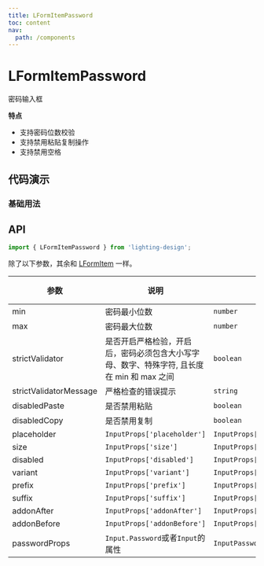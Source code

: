 ```yaml
---
title: LFormItemPassword
toc: content
nav:
  path: /components
---
```


# LFormItemPassword

密码输入框

**特点**

- 支持密码位数校验
- 支持禁用粘贴复制操作
- 支持禁用空格

## 代码演示

### 基础用法

<code src='./demos/demo.tsx'></code>

<!-- ### 密码强度检测

也可以配合 `renderField`方法 与 `Popover`组件聚焦显示密码强度。

<code src='./demos/Demo1.tsx'></code> -->

## API

```ts
import { LFormItemPassword } from 'lighting-design';
```

除了以下参数，其余和 [LFormItem](/components/form-item#api) 一样。

| 参数                   | 说明                                                                                       | 类型                        | 默认值 |
| ---------------------- | ------------------------------------------------------------------------------------------ | --------------------------- | ------ |
| min                    | 密码最小位数                                                                               | `number`                    | `8`    |
| max                    | 密码最大位数                                                                               | `number`                    | `16`   |
| strictValidator        | 是否开启严格检验，开启后，密码必须包含大小写字母、数字、特殊字符, 且长度在 min 和 max 之间 | `boolean`                   | `-`    |
| strictValidatorMessage | 严格检查的错误提示                                                                         | `string`                    | `-`    |
| disabledPaste          | 是否禁用粘贴                                                                               | `boolean`                   | `true` |
| disabledCopy           | 是否禁用复制                                                                               | `boolean`                   | `true` |
| placeholder            | `InputProps['placeholder']`                                                                | `InputProps['placeholder']` | `-`    |
| size                   | `InputProps['size']`                                                                       | `InputProps['size']`        | `-`    |
| disabled               | `InputProps['disabled']`                                                                   | `InputProps['disabled']`    | `-`    |
| variant                | `InputProps['variant']`                                                                    | `InputProps['variant']`     | `-`    |
| prefix                 | `InputProps['prefix']`                                                                     | `InputProps['prefix']`      | `-`    |
| suffix                 | `InputProps['suffix']`                                                                     | `InputProps['suffix']`      | `-`    |
| addonAfter             | `InputProps['addonAfter']`                                                                 | `InputProps['addonAfter']`  | `-`    |
| addonBefore            | `InputProps['addonBefore']`                                                                | `InputProps['addonBefore']` | `-`    |
| passwordProps          | `Input.Password`或者`Input`的属性                                                          | `InputPasswordProps`        | `-`    |
